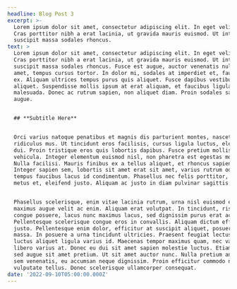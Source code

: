 ```yaml
---
headline: Blog Post 3
excerpt: >-
  Lorem ipsum dolor sit amet, consectetur adipiscing elit. In eget velit diam.
  Cras porttitor nibh a erat lacinia, ut gravida mauris euismod. Ut interdum
  suscipit massa sodales rhoncus.
text: >
  Lorem ipsum dolor sit amet, consectetur adipiscing elit. In eget velit diam.
  Cras porttitor nibh a erat lacinia, ut gravida mauris euismod. Ut interdum
  suscipit massa sodales rhoncus. Fusce est augue, auctor venenatis nulla sit
  amet, tempus cursus tortor. In dolor mi, sodales at imperdiet et, faucibus sed
  ex. Aliquam ultrices tempus purus quis aliquet. Fusce dapibus vestibulum
  aliquet. Suspendisse mollis ipsum at erat aliquam, et faucibus ligula
  malesuada. Donec ac rutrum sapien, non aliquet diam. Proin sodales sagittis
  augue.


  ## **Subtitle Here**


  Orci varius natoque penatibus et magnis dis parturient montes, nascetur
  ridiculus mus. Ut tincidunt eros facilisis, cursus ligula luctus, elementum
  dui. Proin tristique eros quis lobortis dapibus. Fusce pretium mollis
  vehicula. Integer elementum euismod nisl, non pharetra est egestas mollis.
  Nulla facilisi. Mauris finibus ex a tellus aliquet, et rhoncus sapien blandit.
  Integer sapien sem, lobortis sit amet erat sit amet, varius rutrum odio. Nam
  tempus faucibus lacus id condimentum. Phasellus nec felis porttitor, auctor
  metus et, eleifend justo. Aliquam ac justo in diam pulvinar sagittis.


  Phasellus scelerisque, enim vitae lacinia rutrum, urna nisl euismod ex, a
  maximus augue velit ac enim. Aliquam erat volutpat. In tincidunt, risus sed
  congue posuere, lacus nunc maximus lacus, sed dignissim purus erat ac quam.
  Pellentesque scelerisque congue eros in convallis. Aliquam dictum efficitur
  justo. Pellentesque enim dolor, efficitur at suscipit aliquet, posuere vel
  massa. In posuere a urna tincidunt ultricies. Praesent feugiat lectus felis,
  luctus aliquet ligula varius id. Maecenas tempor maximus quam, nec varius
  libero varius at. Donec eu dui sit amet sapien molestie luctus. Etiam ornare
  sed augue sit amet pretium. Ut sit amet auctor nunc. Nulla pretium ante non
  sem venenatis, eu accumsan neque dignissim. Proin efficitur commodo nisl, et
  vulputate tellus. Donec scelerisque ullamcorper consequat.
date: '2022-09-10T05:00:00.000Z'
---
```


